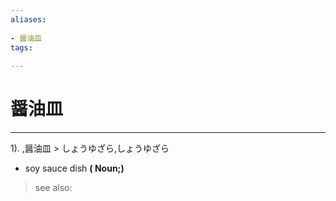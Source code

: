 ```yaml
---
aliases:
    
- 醤油皿
tags:
    
---
```


# 醤油皿
---
1).
,醤油皿 > しょうゆざら,しょうゆざら

- soy sauce dish
**( Noun;)**
> see also: 
            
